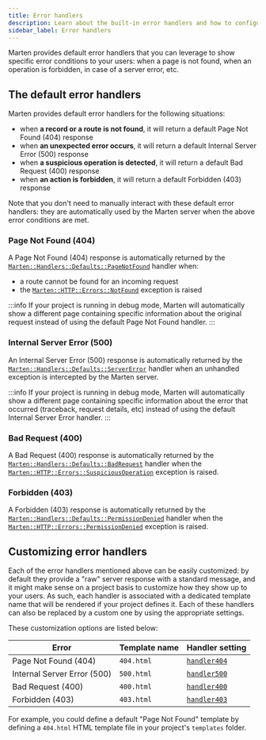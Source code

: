 ```yaml
---
title: Error handlers
description: Learn about the built-in error handlers and how to configure them.
sidebar_label: Error handlers
---
```


Marten provides default error handlers that you can leverage to show specific error conditions to your users: when a page is not found, when an operation is forbidden, in case of a server error, etc.

## The default error handlers

Marten provides default error handlers for the following situations:

* when **a record or a route is not found**, it will return a default Page Not Found (404) response
* when **an unexpected error occurs**, it will return a default Internal Server Error (500) response
* when **a suspicious operation is detected**, it will return a default Bad Request (400) response
* when **an action is forbidden**, it will return a default Forbidden (403) response

Note that you don't need to manually interact with these default error handlers: they are automatically used by the Marten server when the above error conditions are met.

### Page Not Found (404)

A Page Not Found (404) response is automatically returned by the [`Marten::Handlers::Defaults::PageNotFound`](pathname:///api/dev/Marten/Handlers/Defaults/PageNotFound.html) handler when:

* a route cannot be found for an incoming request
* the [`Marten::HTTP::Errors::NotFound`](pathname:///api/dev/Marten/HTTP/Errors/NotFound.html) exception is raised

:::info
If your project is running in debug mode, Marten will automatically show a different page containing specific information about the original request instead of using the default Page Not Found handler.
:::

### Internal Server Error (500)

An Internal Server Error (500) response is automatically returned by the [`Marten::Handlers::Defaults::ServerError`](pathname:///api/dev/Marten/Handlers/Defaults/ServerError.html) handler when an unhandled exception is intercepted by the Marten server.

:::info
If your project is running in debug mode, Marten will automatically show a different page containing specific information about the error that occurred (traceback, request details, etc) instead of using the default Internal Server Error handler.
:::

### Bad Request (400)

A Bad Request (400) response is automatically returned by the [`Marten::Handlers::Defaults::BadRequest`](pathname:///api/dev/Marten/Handlers/Defaults/BadRequest.html) handler when the [`Marten::HTTP::Errors::SuspiciousOperation`](pathname:///api/dev/Marten/HTTP/Errors/SuspiciousOperation.html) exception is raised.

### Forbidden (403)

A Forbidden (403) response is automatically returned by the [`Marten::Handlers::Defaults::PermissionDenied`](pathname:///api/dev/Marten/Handlers/Defaults/PermissionDenied.html) handler when the [`Marten::HTTP::Errors::PermissionDenied`](pathname:///api/dev/Marten/HTTP/Errors/PermissionDenied.html) exception is raised.

## Customizing error handlers

Each of the error handlers mentioned above can be easily customized: by default they provide a "raw" server response with a standard message, and it might make sense on a project basis to customize how they show up to your users. As such, each handler is associated with a dedicated template name that will be rendered if your project defines it. Each of these handlers can also be replaced by a custom one by using the appropriate settings.

These customization options are listed below:

| Error | Template name | Handler setting | 
| ----- | ------------- | ------------ |
| Page Not Found (404) | `404.html` | [`handler404`](../development/reference/settings.md#handler404) |
| Internal Server Error (500) | `500.html` | [`handler500`](../development/reference/settings.md#handler500) |
| Bad Request (400) | `400.html` | [`handler400`](../development/reference/settings.md#handler400) |
| Forbidden (403) | `403.html` | [`handler403`](../development/reference/settings.md#handler403) |

For example, you could define a default "Page Not Found" template by defining a `404.html` HTML template file in your project's `templates` folder.
